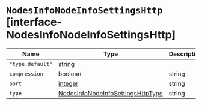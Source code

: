 # `NodesInfoNodeInfoSettingsHttp` [interface-NodesInfoNodeInfoSettingsHttp]

| Name | Type | Description |
| - | - | - |
| `"type.default"` | string | &nbsp; |
| `compression` | boolean | string | &nbsp; |
| `port` | [integer](./integer.md) | string | &nbsp; |
| `type` | [NodesInfoNodeInfoSettingsHttpType](./NodesInfoNodeInfoSettingsHttpType.md) | string | &nbsp; |

